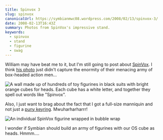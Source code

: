```yaml
---
title: Spinvox 3
slug: spinvox
canonicalUrl: https://symbianmwc08.wordpress.com/2008/02/13/spinvox-3/
date: 2008-02-13T16:43Z
summary: Photos from SpinVox's impressive stand.
keywords:
  - spinvox
  - stand
  - figurine
  - swag
---
```

William may have beat me to it, but I'm still going to post about [SpinVox](https://web.archive.org/web/20080213023346/http://www.spinvox.com/). I think [his photo](https://symbianmwc08.wordpress.com/2008/02/13/spinvox/) just didn't capture the enormity of their menacing army of box-headed action men...

![A wall made up of hundreds of toy figurines in black suits with bright orange cubes for heads. Each cube has a white letter, and together they spell out words like "Spinvox".](/media/symbian-mwc-2008/spinvox-army.jpg)

Also, I just want to brag about the fact that I got a full-size manniquin and not just a [puny keyring](https://symbianmwc08.wordpress.com/2008/02/13/spinvox-2/). Mwuharharharrr!

![An individual SpinVox figurine wrapped in bubble wrap](/media/symbian-mwc-2008/spinvox-man.jpg)

I wonder if Symbian should build an army of figurines with our OS cube as heads. Hmmm....
